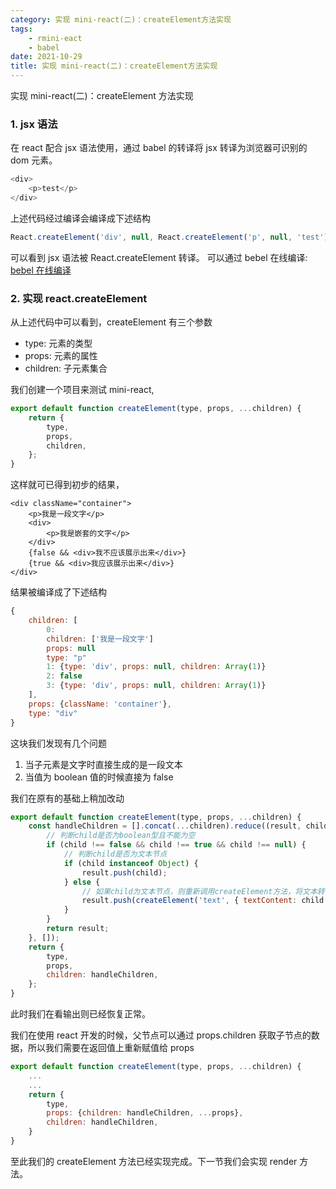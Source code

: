 ```yaml
---
category: 实现 mini-react(二)：createElement方法实现
tags:
    - rmini-eact
    - babel
date: 2021-10-29
title: 实现 mini-react(二)：createElement方法实现
---
```


实现 mini-react(二)：createElement 方法实现

<!-- more -->

### 1. jsx 语法

在 react 配合 jsx 语法使用，通过 babel 的转译将 jsx 转译为浏览器可识别的 dom 元素。

```js
<div>
    <p>test</p>
</div>
```

上述代码经过编译会编译成下述结构

```js
React.createElement('div', null, React.createElement('p', null, 'test'));
```

可以看到 jsx 语法被 React.createElement 转译。
可以通过 bebel 在线编译: [bebel 在线编译](https://babeljs.io/repl)

### 2. 实现 react.createElement

从上述代码中可以看到，createElement 有三个参数

-   type: 元素的类型
-   props: 元素的属性
-   children: 子元素集合

我们创建一个项目来测试 mini-react,

```js
export default function createElement(type, props, ...children) {
    return {
        type,
        props,
        children,
    };
}
```

这样就可已得到初步的结果，

```
<div className="container">
    <p>我是一段文字</p>
    <div>
        <p>我是嵌套的文字</p>
    </div>
    {false && <div>我不应该展示出来</div>}
    {true && <div>我应该展示出来</div>}
</div>
```

结果被编译成了下述结构

```js
{
    children: [
        0:
        children: ['我是一段文字']
        props: null
        type: "p"
        1: {type: 'div', props: null, children: Array(1)}
        2: false
        3: {type: 'div', props: null, children: Array(1)}
    ],
    props: {className: 'container'},
    type: "div"
}
```

这块我们发现有几个问题

1. 当子元素是文字时直接生成的是一段文本
2. 当值为 boolean 值的时候直接为 false

我们在原有的基础上稍加改动

```js
export default function createElement(type, props, ...children) {
    const handleChildren = [].concat(...children).reduce((result, child) => {
        // 判断child是否为boolean型且不能为空
        if (child !== false && child !== true && child !== null) {
            // 判断child是否为文本节点
            if (child instanceof Object) {
                result.push(child);
            } else {
                // 如果child为文本节点，则重新调用createElement方法，将文本转化为text类型的对象
                result.push(createElement('text', { textContent: child }));
            }
        }
        return result;
    }, []);
    return {
        type,
        props,
        children: handleChildren,
    };
}
```

此时我们在看输出则已经恢复正常。

我们在使用 react 开发的时候，父节点可以通过 props.children 获取子节点的数据，所以我们需要在返回值上重新赋值给 props

```js
export default function createElement(type, props, ...children) {
    ...
    ...
    return {
        type,
        props: {children: handleChildren, ...props},
        children: handleChildren,
    }
}
```

至此我们的 createElement 方法已经实现完成。下一节我们会实现 render 方法。
